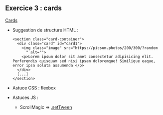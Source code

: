 ## Exercice 3 : cards

[Cards](https://github.com/tonidano/Workshop_AnimJS-GSAP/blob/master/assets/images/cards.avi)

* Suggestion de structure HTML :

      <section class="card-container">
        <div class="card" id="card1">
          <img class="image" src="https://picsum.photos/200/300/?random
            " alt="">
          <p>Lorem ipsum dolor sit amet consectetur adipisicing elit. Perferendis quisquam sed nisi ipsam doloremque! Similique eaque, error ipsa soluta assumenda </p>
        </div>
        [...]
      </section>

* Astuce CSS : flexbox

* Astuces JS :

  * ScrollMagic => [.setTween](http://scrollmagic.io/docs/animation.GSAP.html#Scene.setTween)
